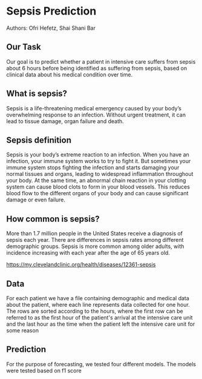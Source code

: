# Sepsis Prediction


Authors: Ofri Hefetz, Shai Shani Bar

## Our Task 
Our goal is to predict whether a patient in intensive care suffers from sepsis about 6 hours before being identified as suffering from sepsis,
based on clinical data about his medical condition over time. 


## What is sepsis?
Sepsis is a life-threatening medical emergency caused by your body’s overwhelming response to an infection. 
Without urgent treatment, it can lead to tissue damage, organ failure and death.

## Sepsis definition
Sepsis is your body’s extreme reaction to an infection. When you have an infection, your immune system works to try to fight it.
But sometimes your immune system stops fighting the infection and starts damaging your normal tissues and organs, leading to widespread 
inflammation throughout your body.
At the same time, an abnormal chain reaction in your clotting system can cause blood clots to form in your blood vessels. 
This reduces blood flow to the different organs of your body and can cause significant damage or even failure.

## How common is sepsis?
More than 1.7 million people in the United States receive a diagnosis of sepsis each year. There are differences in sepsis rates among different demographic groups. Sepsis is more common among older adults, with incidence increasing with each year after the age of 65 years old.

https://my.clevelandclinic.org/health/diseases/12361-sepsis


## Data
For each patient we have a file containing demographic and medical data about the patient, where each line represents data collected for one hour.
The rows are sorted according to the hours, where the first row can be referred to as the first hour of the patient's arrival at the intensive care unit and the last hour as the time when the patient left the intensive care unit for some reason


## Prediction
For the purpose of forecasting, we tested four different models. 
The models were tested based on f1 score










